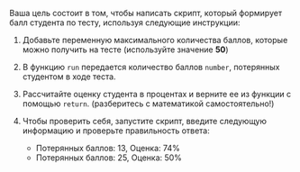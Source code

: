 Ваша цель состоит в том, чтобы написать скрипт, который формирует балл студента по тесту, используя следующие инструкции:

1. Добавьте переменную максимального количества баллов, которые можно получить на тесте (используйте значение **50**)

2. В функцию `run` передается количество баллов `number`, потерянных студентом в ходе теста.

3. Рассчитайте оценку студента в процентах и верните ее из функции с помощью `return`. (разберитесь с математикой самостоятельно!)

4. Чтобы проверить себя, запустите скрипт, введите следующую информацию и проверьте правильность ответа:
   - Потерянных баллов: 13, Оценка: 74%
   - Потерянных баллов: 25, Оценка: 50%
